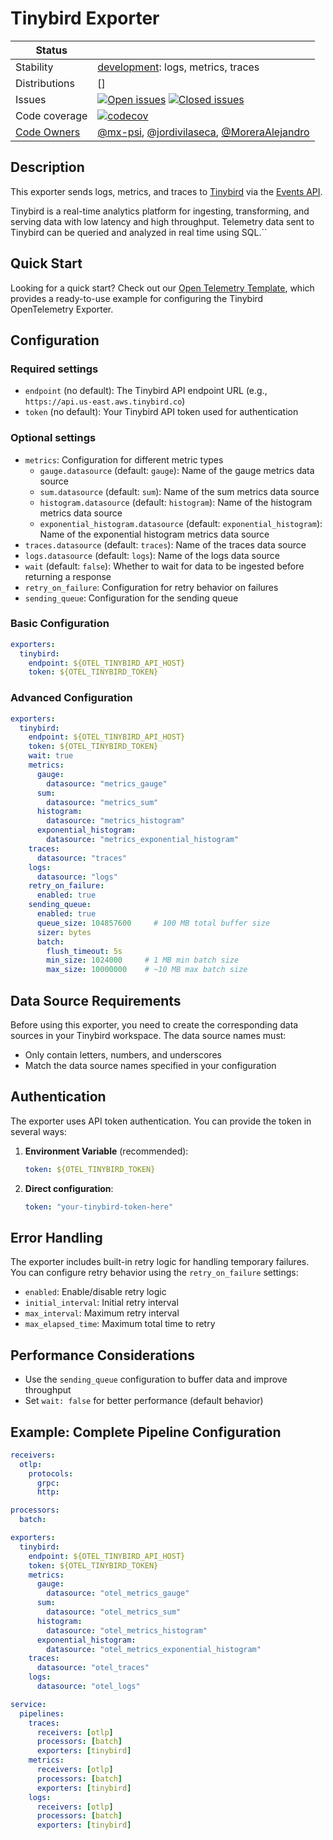 # Tinybird Exporter
<!-- status autogenerated section -->
| Status        |           |
| ------------- |-----------|
| Stability     | [development]: logs, metrics, traces   |
| Distributions | [] |
| Issues        | [![Open issues](https://img.shields.io/github/issues-search/open-telemetry/opentelemetry-collector-contrib?query=is%3Aissue%20is%3Aopen%20label%3Aexporter%2Ftinybird%20&label=open&color=orange&logo=opentelemetry)](https://github.com/open-telemetry/opentelemetry-collector-contrib/issues?q=is%3Aopen+is%3Aissue+label%3Aexporter%2Ftinybird) [![Closed issues](https://img.shields.io/github/issues-search/open-telemetry/opentelemetry-collector-contrib?query=is%3Aissue%20is%3Aclosed%20label%3Aexporter%2Ftinybird%20&label=closed&color=blue&logo=opentelemetry)](https://github.com/open-telemetry/opentelemetry-collector-contrib/issues?q=is%3Aclosed+is%3Aissue+label%3Aexporter%2Ftinybird) |
| Code coverage | [![codecov](https://codecov.io/github/open-telemetry/opentelemetry-collector-contrib/graph/main/badge.svg?component=exporter_tinybird)](https://app.codecov.io/gh/open-telemetry/opentelemetry-collector-contrib/tree/main/?components%5B0%5D=exporter_tinybird&displayType=list) |
| [Code Owners](https://github.com/open-telemetry/opentelemetry-collector-contrib/blob/main/CONTRIBUTING.md#becoming-a-code-owner)    | [@mx-psi](https://www.github.com/mx-psi), [@jordivilaseca](https://www.github.com/jordivilaseca), [@MoreraAlejandro](https://www.github.com/MoreraAlejandro) |

[development]: https://github.com/open-telemetry/opentelemetry-collector/blob/main/docs/component-stability.md#development
<!-- end autogenerated section -->

## Description

This exporter sends logs, metrics, and traces to [Tinybird](https://www.tinybird.co/) via the [Events API](https://www.tinybird.co/docs/api-reference/events-api).

Tinybird is a real-time analytics platform for ingesting, transforming, and serving data with low latency and high throughput. Telemetry data sent to Tinybird can be queried and analyzed in real time using SQL.``


## Quick Start

Looking for a quick start? Check out our [Open Telemetry Template](https://github.com/tinybirdco/tinybird-otel-template), which provides a ready-to-use example for configuring the Tinybird OpenTelemetry Exporter.

## Configuration

### Required settings

- `endpoint` (no default): The Tinybird API endpoint URL (e.g., `https://api.us-east.aws.tinybird.co`)
- `token` (no default): Your Tinybird API token used for authentication

### Optional settings

- `metrics`: Configuration for different metric types
  - `gauge.datasource` (default: `gauge`): Name of the gauge metrics data source
  - `sum.datasource` (default: `sum`): Name of the sum metrics data source  
  - `histogram.datasource` (default: `histogram`): Name of the histogram metrics data source
  - `exponential_histogram.datasource` (default: `exponential_histogram`): Name of the exponential histogram metrics data source
- `traces.datasource` (default: `traces`): Name of the traces data source
- `logs.datasource` (default: `logs`): Name of the logs data source
- `wait` (default: `false`): Whether to wait for data to be ingested before returning a response
- `retry_on_failure`: Configuration for retry behavior on failures
- `sending_queue`: Configuration for the sending queue


### Basic Configuration

```yaml
exporters:
  tinybird:
    endpoint: ${OTEL_TINYBIRD_API_HOST}
    token: ${OTEL_TINYBIRD_TOKEN}
```

### Advanced Configuration

```yaml
exporters:
  tinybird:
    endpoint: ${OTEL_TINYBIRD_API_HOST}
    token: ${OTEL_TINYBIRD_TOKEN}
    wait: true
    metrics:
      gauge:
        datasource: "metrics_gauge"
      sum:
        datasource: "metrics_sum"
      histogram:
        datasource: "metrics_histogram"
      exponential_histogram:
        datasource: "metrics_exponential_histogram"
    traces:
      datasource: "traces"
    logs:
      datasource: "logs"
    retry_on_failure:
      enabled: true
    sending_queue:
      enabled: true
      queue_size: 104857600     # 100 MB total buffer size
      sizer: bytes
      batch:
        flush_timeout: 5s
        min_size: 1024000     # 1 MB min batch size
        max_size: 10000000    # ~10 MB max batch size
```

## Data Source Requirements

Before using this exporter, you need to create the corresponding data sources in your Tinybird workspace. The data source names must:

- Only contain letters, numbers, and underscores
- Match the data source names specified in your configuration


## Authentication

The exporter uses API token authentication. You can provide the token in several ways:

1. **Environment Variable** (recommended):
   ```yaml
   token: ${OTEL_TINYBIRD_TOKEN}
   ```

2. **Direct configuration**:
   ```yaml
   token: "your-tinybird-token-here"
   ```

## Error Handling

The exporter includes built-in retry logic for handling temporary failures. You can configure retry behavior using the `retry_on_failure` settings:

- `enabled`: Enable/disable retry logic
- `initial_interval`: Initial retry interval
- `max_interval`: Maximum retry interval
- `max_elapsed_time`: Maximum total time to retry

## Performance Considerations

- Use the `sending_queue` configuration to buffer data and improve throughput
- Set `wait: false` for better performance (default behavior)

## Example: Complete Pipeline Configuration

```yaml
receivers:
  otlp:
    protocols:
      grpc:
      http:

processors:
  batch:

exporters:
  tinybird:
    endpoint: ${OTEL_TINYBIRD_API_HOST}
    token: ${OTEL_TINYBIRD_TOKEN}
    metrics:
      gauge:
        datasource: "otel_metrics_gauge"
      sum:
        datasource: "otel_metrics_sum"
      histogram:
        datasource: "otel_metrics_histogram"
      exponential_histogram:
        datasource: "otel_metrics_exponential_histogram"
    traces:
      datasource: "otel_traces"
    logs:
      datasource: "otel_logs"

service:
  pipelines:
    traces:
      receivers: [otlp]
      processors: [batch]
      exporters: [tinybird]
    metrics:
      receivers: [otlp]
      processors: [batch]
      exporters: [tinybird]
    logs:
      receivers: [otlp]
      processors: [batch]
      exporters: [tinybird]
```